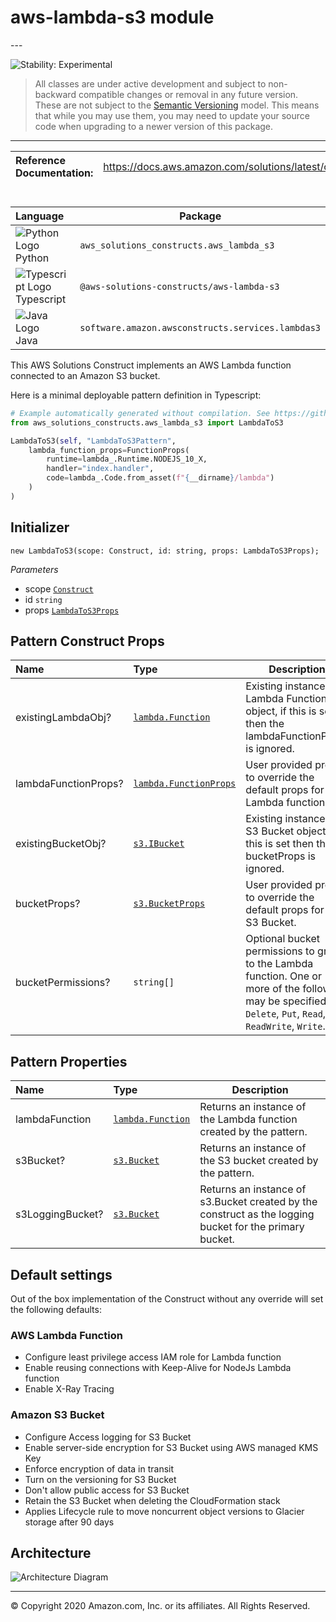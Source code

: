 # aws-lambda-s3 module

<!--BEGIN STABILITY BANNER-->---


![Stability: Experimental](https://img.shields.io/badge/stability-Experimental-important.svg?style=for-the-badge)

> All classes are under active development and subject to non-backward compatible changes or removal in any
> future version. These are not subject to the [Semantic Versioning](https://semver.org/) model.
> This means that while you may use them, you may need to update your source code when upgrading to a newer version of this package.

---
<!--END STABILITY BANNER-->

| **Reference Documentation**:| <span style="font-weight: normal">https://docs.aws.amazon.com/solutions/latest/constructs/</span>|
|:-------------|:-------------|

<div style="height:8px"></div>

| **Language**     | **Package**        |
|:-------------|-----------------|
|![Python Logo](https://docs.aws.amazon.com/cdk/api/latest/img/python32.png) Python|`aws_solutions_constructs.aws_lambda_s3`|
|![Typescript Logo](https://docs.aws.amazon.com/cdk/api/latest/img/typescript32.png) Typescript|`@aws-solutions-constructs/aws-lambda-s3`|
|![Java Logo](https://docs.aws.amazon.com/cdk/api/latest/img/java32.png) Java|`software.amazon.awsconstructs.services.lambdas3`|

This AWS Solutions Construct implements an AWS Lambda function connected to an Amazon S3 bucket.

Here is a minimal deployable pattern definition in Typescript:

```python
# Example automatically generated without compilation. See https://github.com/aws/jsii/issues/826
from aws_solutions_constructs.aws_lambda_s3 import LambdaToS3

LambdaToS3(self, "LambdaToS3Pattern",
    lambda_function_props=FunctionProps(
        runtime=lambda_.Runtime.NODEJS_10_X,
        handler="index.handler",
        code=lambda_.Code.from_asset(f"{__dirname}/lambda")
    )
)
```

## Initializer

```text
new LambdaToS3(scope: Construct, id: string, props: LambdaToS3Props);
```

*Parameters*

* scope [`Construct`](https://docs.aws.amazon.com/cdk/api/latest/docs/@aws-cdk_core.Construct.html)
* id `string`
* props [`LambdaToS3Props`](#pattern-construct-props)

## Pattern Construct Props

| **Name**     | **Type**        | **Description** |
|:-------------|:----------------|-----------------|
|existingLambdaObj?|[`lambda.Function`](https://docs.aws.amazon.com/cdk/api/latest/docs/@aws-cdk_aws-lambda.Function.html)|Existing instance of Lambda Function object, if this is set then the lambdaFunctionProps is ignored.|
|lambdaFunctionProps?|[`lambda.FunctionProps`](https://docs.aws.amazon.com/cdk/api/latest/docs/@aws-cdk_aws-lambda.FunctionProps.html)|User provided props to override the default props for the Lambda function.|
|existingBucketObj?|[`s3.IBucket`](https://docs.aws.amazon.com/cdk/api/latest/docs/@aws-cdk_aws-s3.IBucket.html)|Existing instance of S3 Bucket object, if this is set then the bucketProps is ignored.|
|bucketProps?|[`s3.BucketProps`](https://docs.aws.amazon.com/cdk/api/latest/docs/@aws-cdk_aws-s3.BucketProps.html)|User provided props to override the default props for the S3 Bucket.|
|bucketPermissions?|`string[]`|Optional bucket permissions to grant to the Lambda function. One or more of the following may be specified: `Delete`, `Put`, `Read`, `ReadWrite`, `Write`.|

## Pattern Properties

| **Name**     | **Type**        | **Description** |
|:-------------|:----------------|-----------------|
|lambdaFunction|[`lambda.Function`](https://docs.aws.amazon.com/cdk/api/latest/docs/@aws-cdk_aws-lambda.Function.html)|Returns an instance of the Lambda function created by the pattern.|
|s3Bucket?|[`s3.Bucket`](https://docs.aws.amazon.com/cdk/api/latest/docs/@aws-cdk_aws-s3.Bucket.html)|Returns an instance of the S3 bucket created by the pattern.|
|s3LoggingBucket?|[`s3.Bucket`](https://docs.aws.amazon.com/cdk/api/latest/docs/@aws-cdk_aws-s3.Bucket.html)|Returns an instance of s3.Bucket created by the construct as the logging bucket for the primary bucket.|

## Default settings

Out of the box implementation of the Construct without any override will set the following defaults:

### AWS Lambda Function

* Configure least privilege access IAM role for Lambda function
* Enable reusing connections with Keep-Alive for NodeJs Lambda function
* Enable X-Ray Tracing

### Amazon S3 Bucket

* Configure Access logging for S3 Bucket
* Enable server-side encryption for S3 Bucket using AWS managed KMS Key
* Enforce encryption of data in transit
* Turn on the versioning for S3 Bucket
* Don't allow public access for S3 Bucket
* Retain the S3 Bucket when deleting the CloudFormation stack
* Applies Lifecycle rule to move noncurrent object versions to Glacier storage after 90 days

## Architecture

![Architecture Diagram](architecture.png)

---


© Copyright 2020 Amazon.com, Inc. or its affiliates. All Rights Reserved.
